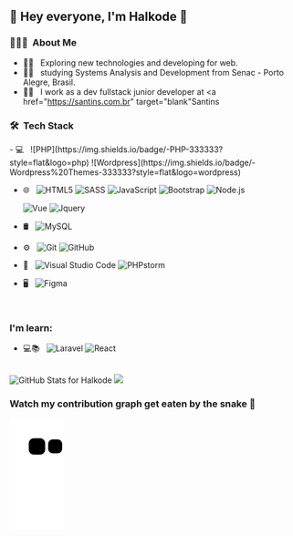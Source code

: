 ## 👋 Hey everyone, I'm Halkode 👋

<h3> 👨🏻‍💻 &nbsp;About Me </h3>

- 🕵️‍♂️ &nbsp; Exploring new technologies and developing for web.
- 🧑‍🎓 &nbsp; studying Systems Analysis and Development from Senac - Porto Alegre, Brasil.
- 🧑‍💻 &nbsp; I work as a dev fullstack junior developer at <a href="https://santins.com.br" target="blank"Santins</a>


<h3> 🛠 &nbsp;Tech Stack</h3>
- 💻 &nbsp;
  ![PHP](https://img.shields.io/badge/-PHP-333333?style=flat&logo=php)
  ![Wordpress](https://img.shields.io/badge/-Wordpress%20Themes-333333?style=flat&logo=wordpress)

- 🌐 &nbsp;
  ![HTML5](https://img.shields.io/badge/-HTML5-333333?style=flat&logo=HTML5)
  ![SASS](https://img.shields.io/badge/-SASS-333333?style=flat&logo=sass)
  ![JavaScript](https://img.shields.io/badge/-JavaScript-333333?style=flat&logo=javascript)
  ![Bootstrap](https://img.shields.io/badge/-Bootstrap-333333?style=flat&logo=bootstrap&logoColor=563D7C)
  ![Node.js](https://img.shields.io/badge/-Node.js-333333?style=flat&logo=node.js)

  ![Vue](https://img.shields.io/badge/-Vue-333333?style=flat&logo=vue.js)
  ![Jquery](https://img.shields.io/badge/-JQuery-333333?style=flat&logo=jquery)

- 🛢 &nbsp;
  ![MySQL](https://img.shields.io/badge/-MySQL-333333?style=flat&logo=mysql)
  
- ⚙️ &nbsp;
  ![Git](https://img.shields.io/badge/-Git-333333?style=flat&logo=git)
  ![GitHub](https://img.shields.io/badge/-GitHub-333333?style=flat&logo=github)

- 🔧 &nbsp;
  ![Visual Studio Code](https://img.shields.io/badge/-Visual%20Studio%20Code-333333?style=flat&logo=visual-studio-code&logoColor=007ACC)
  ![PHPstorm](https://img.shields.io/badge/-PHPstorm-333333?style=flat&logo=phpstorm)

- 🖥 &nbsp;
  ![Figma](https://img.shields.io/badge/-Figma-333333?style=flat&logo=figma)

<br/>

### I'm learn:

- 💻📚 &nbsp;
![Laravel](https://img.shields.io/badge/-Laravel-333333?style=flat&logo=laravel)
![React](https://img.shields.io/badge/-React-333333?style=flat&logo=react)


<br/>

<img src="https://github-readme-stats.vercel.app/api?username=halkode&show_icons=true&include_all_commits=true&count_private=true&theme=dark&layout=compact" alt="GitHub Stats for Halkode" width="700">

<img src="https://github-readme-streak-stats.herokuapp.com?user=halkode&theme=dark" width="700">


### Watch my contribution graph get eaten by the snake 🐍

![halkode snake gif](https://github.com/Halkode/halkode/blob/output/github-contribution-grid-snake.svg)
